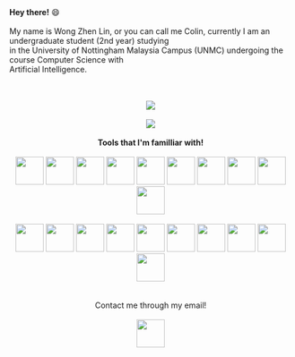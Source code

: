 
  <br><br>
  <b>Hey there!</b> 😄 
  <br><br>
  My name is Wong Zhen Lin, or you can call me Colin, currently I am an undergraduate student (2nd year) studying <br> in the University of Nottingham Malaysia Campus (UNMC) undergoing the course Computer Science with <br> Artificial Intelligence.<br><br>
 
</div>

<br>

<div align="center">
<img src="https://github-readme-stats.vercel.app/api?username=WongZhenLin04&show_icons=true&theme=dark"/> <br><br>
<img src="https://github-readme-stats.vercel.app/api/top-langs?username=WongZhenLin04&layout=compact&theme=dark"/>
</div>

<br>

<div align="center">
  <b>Tools that I'm familliar with!</b><br><br>
  <img height=50 src="https://cdn.jsdelivr.net/gh/devicons/devicon/icons/intellij/intellij-original.svg"/>
  <img height=50 src="https://cdn.jsdelivr.net/gh/devicons/devicon/icons/canva/canva-original.svg" />
  <img height=50 src="https://cdn.jsdelivr.net/gh/devicons/devicon/icons/anaconda/anaconda-original.svg" />
  <img height=50 src="https://cdn.jsdelivr.net/gh/devicons/devicon/icons/vscode/vscode-original.svg" />
  <img height=50 src="https://cdn.jsdelivr.net/gh/devicons/devicon/icons/c/c-original.svg" />
  <img height=50 src="https://cdn.jsdelivr.net/gh/devicons/devicon/icons/csharp/csharp-original.svg" />
  <img height=50 src="https://cdn.jsdelivr.net/gh/devicons/devicon/icons/godot/godot-original.svg" />
  <img height=50 src="https://cdn.jsdelivr.net/gh/devicons/devicon/icons/github/github-original.svg" />
  <img height=50 src="https://cdn.jsdelivr.net/gh/devicons/devicon/icons/git/git-original.svg" />
  <img height=50 src="https://cdn.jsdelivr.net/gh/devicons/devicon/icons/php/php-original.svg" />
  <br><br>
  <img height=50 src="https://cdn.jsdelivr.net/gh/devicons/devicon/icons/mysql/mysql-original.svg" />
  <img height=50 src="https://cdn.jsdelivr.net/gh/devicons/devicon/icons/haskell/haskell-original.svg" />
  <img height=50 src="https://cdn.jsdelivr.net/gh/devicons/devicon/icons/java/java-original.svg" />
  <img height=50 src="https://cdn.jsdelivr.net/gh/devicons/devicon/icons/javascript/javascript-original.svg" />
  <img height=50 src="https://cdn.jsdelivr.net/gh/devicons/devicon/icons/python/python-original.svg" />
  <img height=50 src="https://cdn.jsdelivr.net/gh/devicons/devicon/icons/jupyter/jupyter-original.svg" />
  <img height=50 src="https://cdn.jsdelivr.net/gh/devicons/devicon/icons/latex/latex-original.svg" />
  <img height=50 src="https://cdn.jsdelivr.net/gh/devicons/devicon/icons/unity/unity-original.svg" />
  <img height=50 src="https://cdn.jsdelivr.net/gh/devicons/devicon/icons/html5/html5-original.svg" />
  <img height=50 src="https://cdn.jsdelivr.net/gh/devicons/devicon/icons/css3/css3-original.svg" />

</div>

<div align="center">
<br><br> 
Contact me through my email!<br><br>
<a href = "mailto: wongzhenlin0121@gmail.com">
  <img height="50" src="https://cdn2.iconfinder.com/data/icons/custom-ios-14-1/60/Mail-512.png"/>
  </a>
</div>




